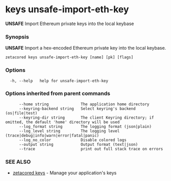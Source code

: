 # keys unsafe-import-eth-key

**UNSAFE** Import Ethereum private keys into the local keybase

### Synopsis

**UNSAFE** Import a hex-encoded Ethereum private key into the local keybase.

```
zetacored keys unsafe-import-eth-key [name] [pk] [flags]
```

### Options

```
  -h, --help   help for unsafe-import-eth-key
```

### Options inherited from parent commands

```
      --home string              The application home directory 
      --keyring-backend string   Select keyring's backend (os|file|test) 
      --keyring-dir string       The client Keyring directory; if omitted, the default 'home' directory will be used
      --log_format string        The logging format (json|plain) 
      --log_level string         The logging level (trace|debug|info|warn|error|fatal|panic) 
      --log_no_color             Disable colored logs
      --output string            Output format (text|json) 
      --trace                    print out full stack trace on errors
```

### SEE ALSO

* [zetacored keys](zetacored_keys.md)	 - Manage your application's keys


